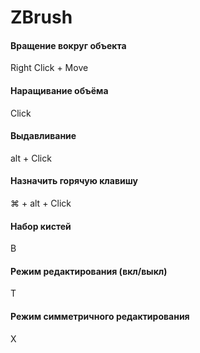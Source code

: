 # ZBrush

#### Вращение вокруг объекта
Right Click + Move

#### Наращивание объёма
Click

#### Выдавливание
alt + Click

#### Назначить горячую клавишу
⌘ + alt + Click

#### Набор кистей
B

#### Режим редактирования (вкл/выкл)
T

#### Режим симметричного редактирования
X
